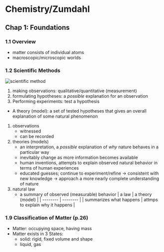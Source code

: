 # Chemistry/Zumdahl

## Chap 1: Foundations

### 1.1 Overview

* matter consists of individual atoms
* macroscopic/microscopic worlds
  
### 1.2 Scientific Methods

![scientific method](https://i.imgur.com/uzxJett.png)

1. making observations: qualitative/quantitative (measurement)
2. formulating hypotheses: a *possible* explanation for an observation
3. Performing experiments: test a hypothesis

* A theory (model): a set of tested hypotheses that gives an overall explanation of some natural phenomenon

1. observations
    * witnessed
    * can be recorded
2. theories (models)
    * an interpretation,
a *possible* explanation of *why* nature behaves in a particular way
    * inevitably change as more information becomes available
    * human inventions,
    attempts to explain observed natural behavior in terms of human experiences
    * educated guesses; 
    continue to experiment/refine → consistent with new knowledge → approach a more nearly complete understanding of nature
3. natural law
    * a summary of observed (measurable) behavior
| a law | a theory (model) |
| -------- | -------- |
| summarizes what happens     | attmps to explain why it happens     |

### 1.9 Classification of Matter (p.26)

* Matter: occupying space, having mass
* Matter exists in 3 States: 
  * solid: rigid, fixed volume and shape
  * liquid, gas
